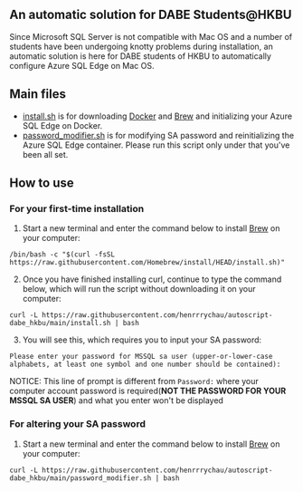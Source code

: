 ## An automatic solution for DABE Students@HKBU

Since Microsoft SQL Server is not compatible with Mac OS and a number of students have been undergoing knotty problems during installation, an automatic solution is here for DABE students of HKBU to automatically configure Azure SQL Edge on Mac OS.

## Main files

* [install.sh](https://github.com/henrrrychau/autoscript-dabe_hkbu/blob/main/install.sh) is for downloading [Docker](https://www.docker.com/) and [Brew](https://brew.sh/) and initializing your Azure SQL Edge on Docker.
* [password_modifier.sh](https://github.com/henrrrychau/autoscript-dabe_hkbu/blob/main/password_modifier.sh) is for modifying SA password and reinitializing the Azure SQL Edge container. Please run this script only under that you've been all set.


## How to use

### For your first-time installation

1. Start a new terminal and enter the command below to install [Brew](https://brew.sh/) on your computer:
```
/bin/bash -c "$(curl -fsSL https://raw.githubusercontent.com/Homebrew/install/HEAD/install.sh)"
```

2. Once you have finished installing curl, continue to type the command below, which will run the script without downloading it on your computer:
```
curl -L https://raw.githubusercontent.com/henrrrychau/autoscript-dabe_hkbu/main/install.sh | bash
```


3. You will see this, which requires you to input your SA password:
```
Please enter your password for MSSQL sa user (upper-or-lower-case alphabets, at least one symbol and one number should be contained):
```
NOTICE: This line of prompt is different from ```Password:``` where your computer account password is required(__NOT THE PASSWORD FOR YOUR MSSQL SA USER__) and what you enter won't be displayed

### For altering your SA password

1. Start a new terminal and enter the command below to install [Brew](https://brew.sh/) on your computer:
```
curl -L https://raw.githubusercontent.com/henrrrychau/autoscript-dabe_hkbu/main/password_modifier.sh | bash
```

